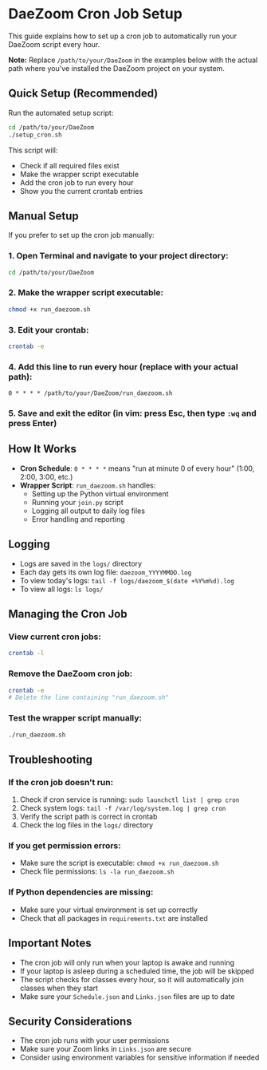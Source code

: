 # DaeZoom Cron Job Setup

This guide explains how to set up a cron job to automatically run your DaeZoom script every hour.

**Note:** Replace `/path/to/your/DaeZoom` in the examples below with the actual path where you've installed the DaeZoom project on your system.

## Quick Setup (Recommended)

Run the automated setup script:

```bash
cd /path/to/your/DaeZoom
./setup_cron.sh
```

This script will:
- Check if all required files exist
- Make the wrapper script executable
- Add the cron job to run every hour
- Show you the current crontab entries

## Manual Setup

If you prefer to set up the cron job manually:

### 1. Open Terminal and navigate to your project directory:
```bash
cd /path/to/your/DaeZoom
```

### 2. Make the wrapper script executable:
```bash
chmod +x run_daezoom.sh
```

### 3. Edit your crontab:
```bash
crontab -e
```

### 4. Add this line to run every hour (replace with your actual path):
```
0 * * * * /path/to/your/DaeZoom/run_daezoom.sh
```

### 5. Save and exit the editor (in vim: press Esc, then type `:wq` and press Enter)

## How It Works

- **Cron Schedule**: `0 * * * *` means "run at minute 0 of every hour" (1:00, 2:00, 3:00, etc.)
- **Wrapper Script**: `run_daezoom.sh` handles:
  - Setting up the Python virtual environment
  - Running your `join.py` script
  - Logging all output to daily log files
  - Error handling and reporting

## Logging

- Logs are saved in the `logs/` directory
- Each day gets its own log file: `daezoom_YYYYMMDD.log`
- To view today's logs: `tail -f logs/daezoom_$(date +%Y%m%d).log`
- To view all logs: `ls logs/`

## Managing the Cron Job

### View current cron jobs:
```bash
crontab -l
```

### Remove the DaeZoom cron job:
```bash
crontab -e
# Delete the line containing "run_daezoom.sh"
```

### Test the wrapper script manually:
```bash
./run_daezoom.sh
```

## Troubleshooting

### If the cron job doesn't run:
1. Check if cron service is running: `sudo launchctl list | grep cron`
2. Check system logs: `tail -f /var/log/system.log | grep cron`
3. Verify the script path is correct in crontab
4. Check the log files in the `logs/` directory

### If you get permission errors:
- Make sure the script is executable: `chmod +x run_daezoom.sh`
- Check file permissions: `ls -la run_daezoom.sh`

### If Python dependencies are missing:
- Make sure your virtual environment is set up correctly
- Check that all packages in `requirements.txt` are installed

## Important Notes

- The cron job will only run when your laptop is awake and running
- If your laptop is asleep during a scheduled time, the job will be skipped
- The script checks for classes every hour, so it will automatically join classes when they start
- Make sure your `Schedule.json` and `Links.json` files are up to date

## Security Considerations

- The cron job runs with your user permissions
- Make sure your Zoom links in `Links.json` are secure
- Consider using environment variables for sensitive information if needed

